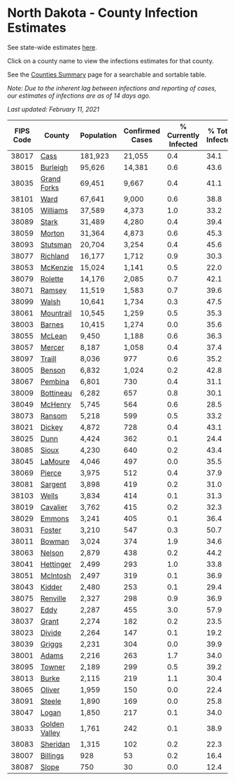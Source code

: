 # North Dakota - County Infection Estimates

See state-wide estimates [here](/infections/us-nd).

Click on a county name to view the infections estimates for that county.

See the [Counties Summary](/infections/summary-counties) page for a searchable and sortable table.

*Note: Due to the inherent lag between infections and reporting of cases, our estimates of infections are as of 14 days ago.*

*Last updated: February 11, 2021*

|   FIPS Code |                         County |   Population |   Confirmed Cases |   % Currently Infected |   % Total Infected |
|-------------|--------------------------------|--------------|-------------------|------------------------|--------------------|
|       38017 |                   [Cass](cass) |      181,923 |            21,055 |                    0.4 |               34.1 |
|       38015 |           [Burleigh](burleigh) |       95,626 |            14,381 |                    0.6 |               43.6 |
|       38035 |     [Grand Forks](grand-forks) |       69,451 |             9,667 |                    0.4 |               41.1 |
|       38101 |                   [Ward](ward) |       67,641 |             9,000 |                    0.6 |               38.8 |
|       38105 |           [Williams](williams) |       37,589 |             4,373 |                    1.0 |               33.2 |
|       38089 |                 [Stark](stark) |       31,489 |             4,280 |                    0.4 |               39.4 |
|       38059 |               [Morton](morton) |       31,364 |             4,873 |                    0.6 |               45.3 |
|       38093 |           [Stutsman](stutsman) |       20,704 |             3,254 |                    0.4 |               45.6 |
|       38077 |           [Richland](richland) |       16,177 |             1,712 |                    0.9 |               30.3 |
|       38053 |           [McKenzie](mckenzie) |       15,024 |             1,141 |                    0.5 |               22.0 |
|       38079 |             [Rolette](rolette) |       14,176 |             2,085 |                    0.7 |               42.1 |
|       38071 |               [Ramsey](ramsey) |       11,519 |             1,583 |                    0.7 |               39.6 |
|       38099 |                 [Walsh](walsh) |       10,641 |             1,734 |                    0.3 |               47.5 |
|       38061 |         [Mountrail](mountrail) |       10,545 |             1,259 |                    0.5 |               35.3 |
|       38003 |               [Barnes](barnes) |       10,415 |             1,274 |                    0.0 |               35.6 |
|       38055 |               [McLean](mclean) |        9,450 |             1,188 |                    0.6 |               36.3 |
|       38057 |               [Mercer](mercer) |        8,187 |             1,058 |                    0.4 |               37.4 |
|       38097 |               [Traill](traill) |        8,036 |               977 |                    0.6 |               35.2 |
|       38005 |               [Benson](benson) |        6,832 |             1,024 |                    0.2 |               42.8 |
|       38067 |             [Pembina](pembina) |        6,801 |               730 |                    0.4 |               31.1 |
|       38009 |         [Bottineau](bottineau) |        6,282 |               657 |                    0.8 |               30.1 |
|       38049 |             [McHenry](mchenry) |        5,745 |               564 |                    0.6 |               28.5 |
|       38073 |               [Ransom](ransom) |        5,218 |               599 |                    0.5 |               33.2 |
|       38021 |               [Dickey](dickey) |        4,872 |               728 |                    0.4 |               43.1 |
|       38025 |                   [Dunn](dunn) |        4,424 |               362 |                    0.1 |               24.4 |
|       38085 |                 [Sioux](sioux) |        4,230 |               640 |                    0.2 |               43.4 |
|       38045 |             [LaMoure](lamoure) |        4,046 |               497 |                    0.0 |               35.5 |
|       38069 |               [Pierce](pierce) |        3,975 |               512 |                    0.4 |               37.9 |
|       38081 |             [Sargent](sargent) |        3,898 |               419 |                    0.2 |               31.0 |
|       38103 |                 [Wells](wells) |        3,834 |               414 |                    0.1 |               31.3 |
|       38019 |           [Cavalier](cavalier) |        3,762 |               415 |                    0.2 |               32.3 |
|       38029 |               [Emmons](emmons) |        3,241 |               405 |                    0.1 |               36.4 |
|       38031 |               [Foster](foster) |        3,210 |               547 |                    0.3 |               50.7 |
|       38011 |               [Bowman](bowman) |        3,024 |               374 |                    1.9 |               34.6 |
|       38063 |               [Nelson](nelson) |        2,879 |               438 |                    0.2 |               44.2 |
|       38041 |         [Hettinger](hettinger) |        2,499 |               293 |                    1.0 |               33.8 |
|       38051 |           [McIntosh](mcintosh) |        2,497 |               319 |                    0.1 |               36.9 |
|       38043 |               [Kidder](kidder) |        2,480 |               253 |                    0.1 |               29.4 |
|       38075 |           [Renville](renville) |        2,327 |               298 |                    0.9 |               36.9 |
|       38027 |                   [Eddy](eddy) |        2,287 |               455 |                    3.0 |               57.9 |
|       38037 |                 [Grant](grant) |        2,274 |               182 |                    0.2 |               23.5 |
|       38023 |               [Divide](divide) |        2,264 |               147 |                    0.1 |               19.2 |
|       38039 |               [Griggs](griggs) |        2,231 |               304 |                    0.0 |               39.9 |
|       38001 |                 [Adams](adams) |        2,216 |               263 |                    1.7 |               34.0 |
|       38095 |               [Towner](towner) |        2,189 |               299 |                    0.5 |               39.2 |
|       38013 |                 [Burke](burke) |        2,115 |               219 |                    1.1 |               30.4 |
|       38065 |               [Oliver](oliver) |        1,959 |               150 |                    0.0 |               22.4 |
|       38091 |               [Steele](steele) |        1,890 |               169 |                    0.0 |               25.8 |
|       38047 |                 [Logan](logan) |        1,850 |               217 |                    0.1 |               34.0 |
|       38033 | [Golden Valley](golden-valley) |        1,761 |               242 |                    0.1 |               38.9 |
|       38083 |           [Sheridan](sheridan) |        1,315 |               102 |                    0.2 |               22.3 |
|       38007 |           [Billings](billings) |          928 |                53 |                    0.2 |               16.4 |
|       38087 |                 [Slope](slope) |          750 |                30 |                    0.0 |               12.4 |
